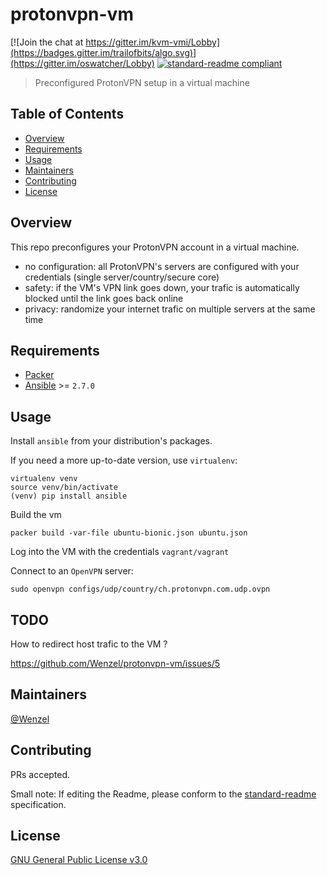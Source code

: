 # protonvpn-vm

[![Join the chat at https://gitter.im/kvm-vmi/Lobby](https://badges.gitter.im/trailofbits/algo.svg)](https://gitter.im/oswatcher/Lobby)
[![standard-readme compliant](https://img.shields.io/badge/readme%20style-standard-brightgreen.svg?style=flat-square)](https://github.com/RichardLitt/standard-readme)

> Preconfigured ProtonVPN setup in a virtual machine

## Table of Contents

- [Overview](#overview)
- [Requirements](#requirements)
- [Usage](#usage)
- [Maintainers](#maintainers)
- [Contributing](#contributing)
- [License](#license)

## Overview

This repo preconfigures your ProtonVPN account in a virtual machine.

- no configuration: all ProtonVPN's servers are configured with your credentials (single server/country/secure core)
- safety: if the VM's VPN link goes down, your trafic is automatically blocked
  until the link goes back online
- privacy: randomize your internet trafic on multiple servers at the same time

## Requirements

- [Packer](https://packer.io/)
- [Ansible](https://www.ansible.com/) >= `2.7.0`

## Usage

Install `ansible` from your distribution's packages.

If you need a more up-to-date version, use `virtualenv`:

    virtualenv venv
    source venv/bin/activate
    (venv) pip install ansible


Build the vm

    packer build -var-file ubuntu-bionic.json ubuntu.json


Log into the VM with the credentials `vagrant/vagrant`


Connect to an `OpenVPN` server:

    sudo openvpn configs/udp/country/ch.protonvpn.com.udp.ovpn

## TODO

How to redirect host trafic to the VM ?

https://github.com/Wenzel/protonvpn-vm/issues/5

## Maintainers

[@Wenzel](https://github.com/Wenzel)

## Contributing

PRs accepted.

Small note: If editing the Readme, please conform to the [standard-readme](https://github.com/RichardLitt/standard-readme) specification.

## License

[GNU General Public License v3.0](https://github.com/Wenzel/oswatcher/blob/master/LICENSE)
